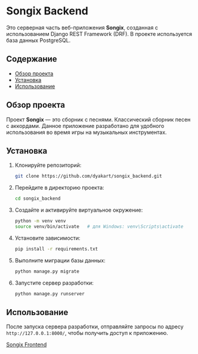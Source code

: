 # Songix Backend

Это серверная часть веб-приложения **Songix**, созданная с использованием Django REST Framework (DRF). В проекте используется база данных PostgreSQL.

## Содержание
- [Обзор проекта](#обзор-проекта)
- [Установка](#установка)
- [Использование](#использование)

## Обзор проекта
Проект **Songix** — это сборник с песнями. Классический сборник песен с аккордами. Данное приложение разработано для удобного использования во время игры на музыкальных инструментах.

## Установка
1. Клонируйте репозиторий:
   ```bash
   git clone https://github.com/dyakart/songix_backend.git
   ```
2. Перейдите в директорию проекта:
   ```bash
   cd songix_backend
   ```
3. Создайте и активируйте виртуальное окружение:
   ```bash
   python -m venv venv
   source venv/bin/activate   # для Windows: venv\Scripts\activate
   ```
4. Установите зависимости:
   ```bash
   pip install -r requirements.txt
   ```
5. Выполните миграции базы данных:
   ```bash
   python manage.py migrate
   ```
6. Запустите сервер разработки:
   ```bash
   python manage.py runserver
   ```

## Использование
После запуска сервера разработки, отправляйте запросы по адресу `http://127.0.0.1:8000/`, чтобы получить доступ к приложению.

[Songix Frontend](https://github.com/vladkrakhmalev/Songix)